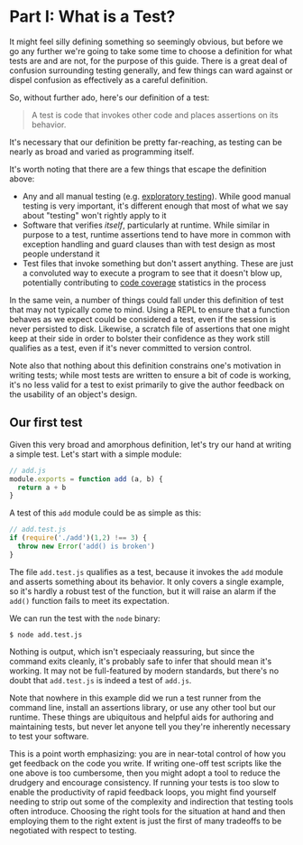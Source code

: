 # Part I: What is a Test?

It might feel silly defining something so seemingly obvious, but before we go
any further we're going to take some time to choose a definition for what tests
are and are not, for the purpose of this guide. There is a great deal of
confusion surrounding testing generally, and few things can ward against or
dispel confusion as effectively as a careful definition.

So, without further ado, here's our definition of a test:

> A test is code that invokes other code and places assertions on its behavior.

It's necessary that our definition be pretty far-reaching, as testing can be
nearly as broad and varied as programming itself.

It's worth noting that there are a few things that escape the definition above:

* Any and all manual testing (e.g. [exploratory
  testing](https://en.wikipedia.org/wiki/Exploratory_testing)). While good manual
  testing is very important, it's different enough that most of what we say
  about "testing" won't rightly apply to it
* Software that verifies _itself_, particularly at runtime. While similar in
  purpose to a test, runtime assertions tend to have more in common with
  exception handling and guard clauses than with test design as most people
  understand it
* Test files that invoke something but don't assert anything. These are just
  a convoluted way to execute a program to see that it doesn't blow up,
  potentially contributing to [code
  coverage](https://en.wikipedia.org/wiki/Code_coverage) statistics in the
  process

In the same vein, a number of things could fall under this definition of test
that may not typically come to mind. Using a REPL to ensure that a function
behaves as we expect could be considered a test, even if the session is never
persisted to disk. Likewise, a scratch file of assertions that one might keep at
their side in order to bolster their confidence as they work still qualifies as
a test, even if it's never committed to version control.

Note also that nothing about this definition constrains one's motivation in
writing tests; while most tests are written to ensure a bit of code is working,
it's no less valid for a test to exist primarily to give the author feedback on
the usability of an object's design.

## Our first test

Given this very broad and amorphous definition, let's try our hand at writing a
simple test. Let's start with a simple module:

```js
// add.js
module.exports = function add (a, b) {
  return a + b
}
```

A test of this `add` module could be as simple as this:

```js
// add.test.js
if (require('./add')(1,2) !== 3) {
  throw new Error('add() is broken')
}
```

The file `add.test.js` qualifies as a test, because it invokes the `add` module
and asserts something about its behavior. It only covers a single example, so
it's hardly a robust test of the function, but it will raise an
alarm if the `add()` function fails to meet its expectation.

We can run the test with the `node` binary:

```
$ node add.test.js
```

Nothing is output, which isn't especiaaly reassuring, but since the command
exits cleanly, it's probably safe to infer that should mean it's working. It
may not be full-featured by modern standards, but there's no doubt that
`add.test.js` is indeed a test of `add.js`.

Note that nowhere in this example did we run a test runner from the command
line, install an assertions library, or use any other tool but our runtime.
These things are ubiquitous and helpful aids for authoring and maintaining
tests, but never let anyone tell you they're inherently necessary to test
your software.

This is a point worth emphasizing: you are in near-total control of how you get
feedback on the code you write. If writing one-off test scripts like the one
above is too cumbersome, then you might adopt a tool to reduce the drudgery and
encourage consistency. If running your tests is too slow to enable the
productivity of rapid feedback loops, you might find yourself needing to strip
out some of the complexity and indirection that testing tools often introduce.
Choosing the right tools for the situation at hand and then employing them to
the right extent is just the first of many tradeoffs to be negotiated with
respect to testing.
